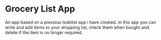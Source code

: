 # Grocery List App
 An app based on a previous todolist app i have created. In this app you can write and add items to your shopping list, check them when bought and delete if the item is no longer required.

